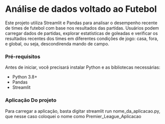 # Análise de dados voltado ao Futebol

Este projeto utiliza Streamlit e Pandas para analisar o desempenho recente de times de futebol com base nos resultados das partidas. Usuários podem carregar dados de partidas, explorar estatísticas de goleadas e verificar os resultados recentes dos times em diferentes condições de jogo: casa, fora, e global, ou seja, descondirenda mando de campo.

### Pré-requisitos

Antes de iniciar, você precisará instalar Python e as bibliotecas necessárias:

- Python 3.8+
- Pandas
- Streamlit

### Aplicação Do projeto

Para carregar a aplicação, basta digitar streamlit run nome_da_aplicacao.py, que nesse
caso coloquei o nome como Premier_League_Aplicacao


